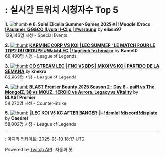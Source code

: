 # : 실시간 트위치 시청자수 Top 5

**1.** [![thumb](https://static-cdn.jtvnw.net/previews-ttv/live_user_eliasn97-320x180.jpg)](https://twitch.tv/eliasn97)
**[🔥 6. Spiel Eligella Summer-Games 2025 🔥| !Meggle !Crocs !Paulaner !GG&CO !Lyora !I-Clip | #werbung](https://twitch.tv/eliasn97)** by **eliasn97**<br>129,146명 시청  - Special Events

**2.** [![thumb](https://static-cdn.jtvnw.net/previews-ttv/live_user_kamet0-320x180.jpg)](https://twitch.tv/Kamet0)
**[KARMINE CORP VS KOI | LEC SUMMER : LE MATCH POUR LE TOP2 DU GROUPE #WatchLEC | !logitech !extension](https://twitch.tv/Kamet0)** by **Kamet0**<br>68,490명 시청  - League of Legends

**3.** [![thumb](https://static-cdn.jtvnw.net/previews-ttv/live_user_knekro-320x180.jpg)](https://twitch.tv/knekro)
**[CO STREAM LEC | FNC VS BDS | MKOI VS KC | PARTIDO DE LA SEMANA](https://twitch.tv/knekro)** by **knekro**<br>62,963명 시청  - League of Legends

**4.** [![thumb](https://static-cdn.jtvnw.net/previews-ttv/live_user_blastpremier-320x180.jpg)](https://twitch.tv/BLASTPremier)
**[BLAST Premier Bounty 2025 Season 2 - Day 6 - paiN vs The MongolZ, B8 vs MOUZ, HEROIC vs Aurora, Legacy vs Vitality](https://twitch.tv/BLASTPremier)** by **BLASTPremier**<br>58,270명 시청  - Counter-Strike

**5.** [![thumb](https://static-cdn.jtvnw.net/previews-ttv/live_user_caedrel-320x180.jpg)](https://twitch.tv/Caedrel)
**[🔴LEC KOI VS KC AFTER BANGER 🔴-  !dpmlol !discord !displate](https://twitch.tv/Caedrel)** by **Caedrel**<br>58,002명 시청  - League of Legends


---
: 마지막 업데이트: 2025-08-10 18:17 UTC

Powered by [Twitch API](https://dev.twitch.tv/docs/api/reference) · 자동화 봇